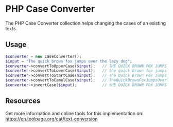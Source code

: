 # PHP Case Converter
The PHP Case Converter collection helps changing the cases of an existing texts.

## Usage

```php
$converter = new CaseConverter();
$input = "The quick brown fox jumps over the lazy dog";
$converter->convertToUpperCase($input);   // THE QUICK BROWN FOX JUMPS OVER THE LAZY DOG
$converter->convertToLowerCase($input);   // the quick brown fox jumps over the lazy dog
$converter->convertToStartCase($input);   // The Quick Brown Fox Jumps Over The Lazy Dog
$converter->convertToCamelCase($input);   // TheQuickBrownFoxJumpsOverTheLazyDog
$converter->invertCase($input);           // tHE QUICK BROWN FOX JUMPS OVER THE LAZY DOG
```

## Resources

Get more information and online tools for this implementation on:
https://en.toolpage.org/cat/text-conversion
